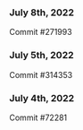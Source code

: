 ### July 8th, 2022

Commit #271993

### July 5th, 2022

Commit #314353


### July 4th, 2022

Commit #72281
